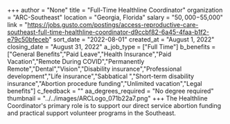+++
author = "None"
title = "Full-Time Healthline Coordinator"
organization = "ARC-Southeast"
location = "Georgia, Florida"
salary = "$50,000-$55,000"
link = "https://jobs.gusto.com/postings/access-reproductive-care-southeast-full-time-healthline-coordinator-d9ccbf82-6a45-4faa-b1f2-e79c50bfeceb"
sort_date = "2022-08-01"
created_at = "August 1, 2022"
closing_date = "August 31, 2022"
a_job_type = ["Full Time"]
b_benefits = ["General Benefits","Paid Leave","Health Insurance","Paid Vacation","Remote During COVID","Permanently Remote","Dental","Vision","Disability insurance","Professional development","Life insurance","Sabbatical ","Short-term disability insurance","Abortion procedure funding","Unlimited vacation","Legal benefits"]
c_feedback = ""
aa_degrees_required = "No degree required"
thumbnail = "../../images/ARCLogo_071b22a7.png"
+++
The Healthline Coordinator's primary role is to support our direct service abortion funding and practical support volunteer programs in the Southeast.